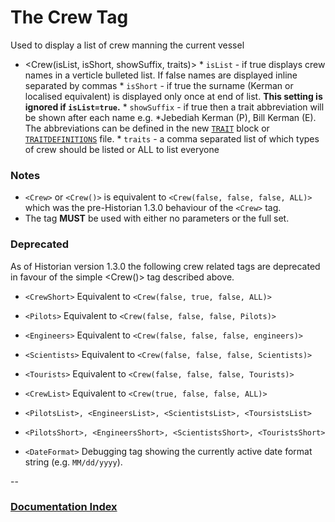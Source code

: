 # The Crew Tag

Used to display a list of crew manning the current vessel

* <Crew(isList, isShort, showSuffix, traits)>
		* `isList` - if true displays crew names in a verticle bulleted list. If false names are displayed inline separated by commas
		* `isShort` - if true the surname (Kerman or localised equivalent) is displayed only once at end of list.  __This setting is ignored if `isList=true`.__
		* `showSuffix` - if true then a trait abbreviation will be shown after each name e.g. *Jebediah Kerman (P), Bill Kerman (E). The abbreviations can be defined in the new [`TRAIT`](Traits.md) block or [`TRAITDEFINITIONS`](Traits.md) file.
		* `traits` - a comma separated list of which types of crew should be listed or ALL to list everyone

### Notes
* `<Crew>` or `<Crew()>` is equivalent to `<Crew(false, false, false, ALL)>` which was the pre-Historian 1.3.0 behaviour of the `<Crew>` tag.
* The tag __MUST__ be used with either no parameters or the full set.


### Deprecated

As of Historian version 1.3.0 the following crew related tags are deprecated in favour of the simple <Crew()> tag described above.

* `<CrewShort>` Equivalent to `<Crew(false, true, false, ALL)>`
* `<Pilots>` Equivalent to `<Crew(false, false, false, Pilots)>`
* `<Engineers>` Equivalent to `<Crew(false, false, false, engineers)>`
* `<Scientists>` Equivalent to `<Crew(false, false, false, Scientists)>`
* `<Tourists>` Equivalent to `<Crew(false, false, false, Tourists)>`
* `<CrewList>` Equivalent to `<Crew(true, false, false, ALL)>`

* `<PilotsList>, <EngineersList>, <ScientistsList>, <ToursistsList>` 
* `<PilotsShort>, <EngineersShort>, <ScientistsShort>, <TouristsShort>` 

* `<DateFormat>` Debugging tag showing the currently active date format string (e.g. `MM/dd/yyyy`).

--
### [Documentation Index](../README.md)
